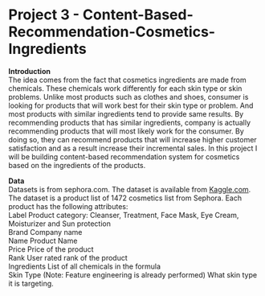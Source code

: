# Project 3 - Content-Based-Recommendation-Cosmetics-Ingredients   
   
**Introduction**  
The idea comes from the fact that cosmetics ingredients are made from chemicals. These chemicals work differently for each skin type or skin problems. Unlike most products such as clothes and shoes, consumer is looking for products that will work best for their skin type or problem. And most products with similar ingredients tend to provide same results. By recommending products that has similar ingredients, company is actually recommending products that will most likely work for the consumer. By doing so, they can recommend products that will increase higher customer satisfaction and as a result increase their incremental sales. In this project I will be building content-based recommendation system for cosmetics based on the ingredients of the products.   

**Data**  
Datasets is from sephora.com. The dataset is available from [Kaggle.com](https://www.kaggle.com/kingabzpro/cosmetics-ingredients). The dataset is a product list of 1472 cosmetics list from Sephora. Each product has the following attributes:  
Label	Product category: Cleanser, Treatment, Face Mask, Eye Cream, Moisturizer and Sun protection  
Brand	Company name  
Name	Product Name  
Price	Price of the product  
Rank	User rated rank of the product  
Ingredients	List of all chemicals in the formula  
Skin Type (Note: Feature engineering is already performed)	What skin type it is targeting.  

